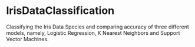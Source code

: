 # IrisDataClassification
Classifying the Iris Data Species and comparing accuracy of three different models, namely, Logistic Regression, K Nearest Neighbors and  Support Vector Machines. 
